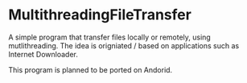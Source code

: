 # MultithreadingFileTransfer

A simple program that transfer files locally or remotely, using mutlithreading. The idea is origniated / based on applications such as Internet Downloader.

This program is planned to be ported on Andorid.
